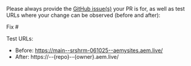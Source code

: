 Please always provide the [GitHub issue(s)](../issues) your PR is for, as well as test URLs where your change can be observed (before and after):

Fix #<gh-issue-id>

Test URLs:
- Before: https://main--srshrm-061025--aemysites.aem.live/
- After: https://<branch>--{repo}--{owner}.aem.live/
